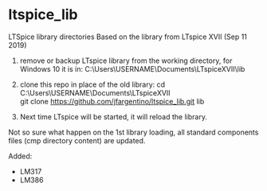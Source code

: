 # ltspice_lib

LTSpice library directories
Based on the library from LTspice XVII (Sep 11 2019)

1. remove or backup LTspice library from the working directory,
for Windows 10 it is in:
C:\Users\USERNAME\Documents\LTspiceXVII\lib

2. clone this repo in place of the old library:
cd C:\Users\USERNAME\Documents\LTspiceXVII\
git clone https://github.com/jfargentino/ltspice_lib.git lib

3. Next time LTspice will be started, it will reload the library.

Not so sure what happen on the 1st library loading, all standard components
files (cmp directory content) are updated.

Added:
 - LM317
 - LM386
